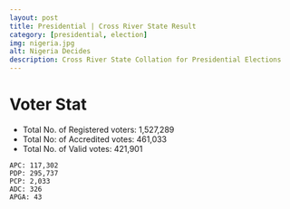```yaml
---
layout: post
title: Presidential | Cross River State Result
category: [presidential, election]
img: nigeria.jpg
alt: Nigeria Decides
description: Cross River State Collation for Presidential Elections
---
```




# Voter Stat
- Total No. of Registered voters: 1,527,289
- Total No: of Accredited votes: 461,033
- Total No. of Valid votes: 421,901


```
APC: 117,302   
PDP: 295,737 
PCP: 2,033 
ADC: 326   
APGA: 43   
```
